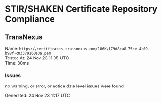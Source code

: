 # STIR/SHAKEN Certificate Repository Compliance

## TransNexus

Name: `https://certificates.transnexus.com/186K/f79d8ca8-75ce-4b09-b98f-c03379160e3a.pem`\
Tested At: 24 Nov 23 11:05 UTC\
Time: 80ms

### Issues

no warning, or error, or notice date level issues were found

Generated: 24 Nov 23 11:17 UTC